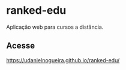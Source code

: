 # ranked-edu

Aplicação web para cursos a distância.

## Acesse

https://udanielnogueira.github.io/ranked-edu/
